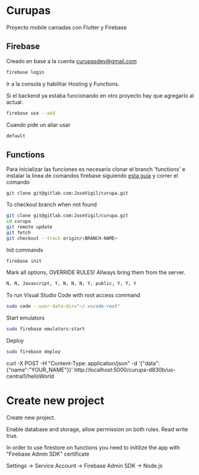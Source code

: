 # Curupas

Proyecto mobile camadas con Flutter y Firebase

## Firebase 

Creado en base a la cuenta curupasdev@gmail.com

```sh
firebase login
```

Ir a la consola y habilitar Hosting y Functions.

Si el backend ya estaba funcionando en otro proyecto hay que agregarlo al actual.

```sh
firebase use --add
```

Cuando pide un aliar usar

```sh
default
```

## Functions

Para inicializar las funciones es necesario clonar el branch 'functions' e instalar la linea de comandos firebase siguiendo [esta guia](https://firebase.google.com/docs/functions/local-emulator) y correr el comando

```
git clone git@gitlab.com:JoseVigil/curupa.git
```

To checkout branch when not found

```sh
git clone git@gitlab.com:JoseVigil/curupa.git
cd curupa
git remote update
git fetch 
git checkout --track origin/<BRANCH-NAME>
```

Init commands

```sh
firebase init
```

Mark all options, OVERRIDE RULES! Allways bring them from the server.

```sh
N, N, Javascript, Y, N, N, N, Y, public, Y, Y, Y
```

To run Visual Studio Code with root access command

```sh
sudo code --user-data-dir="~/.vscode-root"
```

Start emulators

```sh
sudo firebase emulators:start
```

Deploy

```sh
sudo firebase deploy
```

curl -X POST -H "Content-Type: application/json"  -d '{"data":{"name":"YOUR_NAME"}}'  http://localhost:5000/curupa-d830b/us-central1/helloWorld


# Create new project

Create new project.

Enable database and storage, allow permission on both rules. Read write true.

In order to use firestore on functions you need to initilize the app with "Firebase Admin SDK" certificate 

Settings -> Service Account -> Firebase Admin SDK -> Node.js


